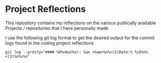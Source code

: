 # Project Reflections

This repository contains my reflections on the various publically available Projects / repositories that I have personally made


I use the following git log format to get the desired output for the commit logs found in the coding project reflections

```git
git log --pretty="#### %H%nAuthor: %an <%ae>%n%<(2)Date:% %cD%n%<(3)%n%s%n"
```